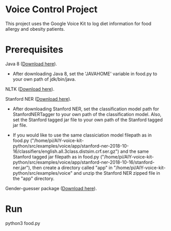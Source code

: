 # Voice Control Project
This project uses the Google Voice Kit to log diet information for food allergy and obesity patients. 

# Prerequisites
Java 8 ([Download here](https://www.oracle.com/technetwork/java/javase/downloads/java-archive-javase8-2177648.html)).

- After downloading Java 8, set the 'JAVAHOME' variable in food.py to your own path of jdk/bin/java.

NLTK ([Download here](https://www.nltk.org/install.html)).

Stanford NER ([Download here](https://nlp.stanford.edu/software/CRF-NER.html)).
- After downloading Stanford NER, set the classification model path for StanfordNERTagger to your own path of the classification model. Also, set the Stanford tagged jar file to your own path of the Stanford tagged jar file. 

- If you would like to use the same classiciation model filepath as in food.py ("/home/pi/AIY-voice-kit-python/src/examples/voice/app/stanford-ner-2018-10-16/classifiers/english.all.3class.distsim.crf.ser.gz") and the same Stanford tagged jar filepath as in food.py ("/home/pi/AIY-voice-kit-python/src/examples/voice/app/stanford-ner-2018-10-16/stanford-ner.jar"), then create a directory called "app" in "/home/pi/AIY-voice-kit-python/src/examples/voice" and unzip the Stanford NER zipped file in the "app" directory. 

Gender-guesser package ([Download here](https://test.pypi.org/project/gender-guesser/)).

# Run
python3 food.py
